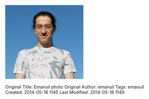 <img class="img thumbnail" src="/media/emanuil.jpg" alt="">



Original Title: Emanuil photo
Original Author: emanuil
Tags: emanuil
Created: 2014-05-16 1145
Last Modified: 2014-05-16 1149
